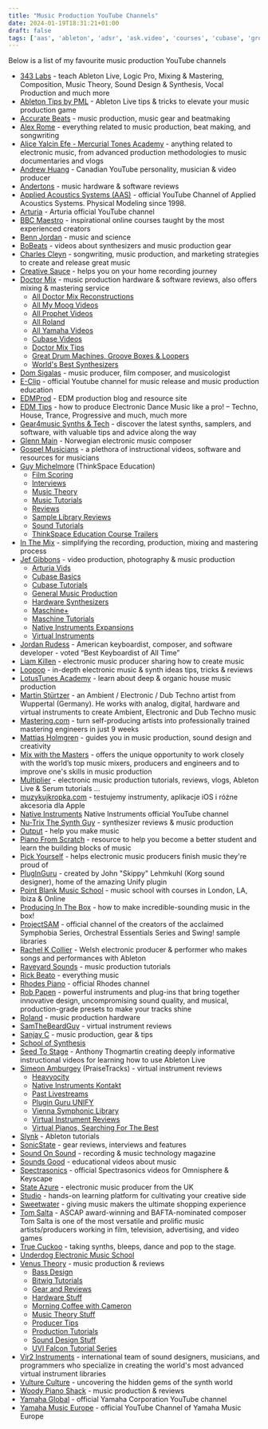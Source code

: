 ```yaml
---
title: "Music Production YouTube Channels"
date: 2024-01-19T18:31:21+01:00
draft: false
tags: ['aas', 'ableton', 'adsr', 'ask.video', 'courses', 'cubase', 'groove3', 'logic pro', 'maschine', 'music production', 'music theory', 'native instruments', 'piano', 'pianote', 'serum', 'steinberg', 'training', 'youtube']
---
```


Below is a list of my favourite music production YouTube channels
- [343 Labs](https://www.youtube.com/@343labs) - teach Ableton Live, Logic Pro, Mixing & Mastering, Composition, Music Theory, Sound Design & Synthesis, Vocal Production and much more
- [Ableton Tips by PML](https://www.youtube.com/@abletontips) - Ableton Live tips & tricks to elevate your music production game
- [Accurate Beats](https://www.youtube.com/@AccurateBeats/) - music production, music gear and beatmaking
- [Alex Rome](https://www.youtube.com/@AlexRome) - everything related to music production, beat making, and songwriting
- [Alice Yalcin Efe - Mercurial Tones Academy](https://www.youtube.com/@Alice-Efe/videos) - anything related to electronic music, from advanced production methodologies to music documentaries and vlogs
- [Andrew Huang](https://www.youtube.com/@andrewhuang/) - Canadian YouTube personality, musician & video producer
- [Andertons](https://www.youtube.com/@AndertonsKeyboardDept/) - music hardware & software reviews
- [Applied Acoustics Systems (AAS)](https://www.youtube.com/@AASphysicalmodeling/) - official YouTube Channel of Applied Acoustics Systems. Physical Modeling since 1998.
- [Arturia](https://www.youtube.com/@ArturiaOfficial/) - Arturia official YouTube channel
- [BBC Maestro](https://www.youtube.com/@BBCMaestro/) - inspirational online courses taught by the most experienced creators
- [Benn Jordan](https://www.youtube.com/@BennJordan) - music and science
- [BoBeats](https://www.youtube.com/@BoBeats/) - videos about synthesizers and music production gear
- [Charles Cleyn](https://www.youtube.com/@CharlesCleyn/) - songwriting, music production, and marketing strategies to create and release great music
- [Creative Sauce](https://www.youtube.com/@CreativeSauce/) - helps you on your home recording journey
- [Doctor Mix](https://www.youtube.com/@Doctormix/) - music production hardware & software reviews, also offers mixing & mastering service
  - [All Doctor Mix Reconstructions](https://www.youtube.com/playlist?list=PL3zIryVDCWcUooR1ybCmKbhfBaMjvYYs5)
  - [All My Moog Videos](https://www.youtube.com/playlist?list=PL3zIryVDCWcUk13R-w9ZxZC07bJgNI7pC)
  - [All Prophet Videos](https://www.youtube.com/playlist?list=PL3zIryVDCWcWSRe_h-h_Y-5DDPk_F00pz)
  - [All Roland](https://www.youtube.com/playlist?list=PL3zIryVDCWcXXuunX-sN8GW5pUmPmPkw8)
  - [All Yamaha Videos](https://www.youtube.com/playlist?list=PL3zIryVDCWcUXKxC18P2Ez67FpBOxeGE7)
  - [Cubase Videos](https://www.youtube.com/playlist?list=PL3zIryVDCWcXl3rxCau6qFHN2ZcUZBYIq)
  - [Doctor Mix Tips](https://www.youtube.com/playlist?list=PL3zIryVDCWcU8T_qQ0clsK_ch-dR-KHm5)
  - [Great Drum Machines, Groove Boxes & Loopers](https://www.youtube.com/playlist?list=PL3zIryVDCWcUfwdjjUdgZTbyHvO6Jzd62)
  - [World's Best Synthesizers](https://www.youtube.com/playlist?list=PL3zIryVDCWcXtMRY-5M-WIAjpPufXT9hn)
- [Dom Sigalas](https://www.youtube.com/@DomSigalas/) - music producer, film composer, and musicologist
- [E-Clip](https://www.youtube.com/@EClipChannel) - official Youtube channel for music release and music production education
- [EDMProd](https://www.youtube.com/@EDMProd) - EDM production blog and resource site
- [EDM Tips](https://www.youtube.com/@EDMTips/) - how to produce Electronic Dance Music like a pro! – Techno, House, Trance, Progressive and much, much more
- [Gear4music Synths & Tech](https://www.youtube.com/@Gear4musicSynthsTech) - discover the latest synths, samplers, and software, with valuable tips and advice along the way
- [Glenn Main](https://www.youtube.com/channel/UCVUvMnJP25iVLn8ixbiWOuA/) - Norwegian electronic music composer
- [Gospel Musicians](https://www.youtube.com/@GospelMusicians/) - a plethora of instructional videos, software and resources for musicians
- [Guy Michelmore](https://www.youtube.com/@ThinkSpaceEducation/) (ThinkSpace Education)
  - [Film Scoring](https://www.youtube.com/playlist?list=PLH1Kp5ewZe_SHq6gQihnjF07gt6GGB76T)
  - [Interviews](https://www.youtube.com/playlist?list=PLH1Kp5ewZe_TlOgc-sxeyqh7bgQy7k_ZB)
  - [Music Theory](https://www.youtube.com/playlist?list=PLH1Kp5ewZe_TP3CMB6LBw9ZjRCduyqoqj)
  - [Music Tutorials](https://www.youtube.com/playlist?list=PLH1Kp5ewZe_SZJ8ntw615PZb0TwrzC2EG)
  - [Reviews](https://www.youtube.com/playlist?list=PLH1Kp5ewZe_Sht3Z57_aUnZ1yu-14-LR2)
  - [Sample Library Reviews](https://www.youtube.com/playlist?list=PLH1Kp5ewZe_RWKVxOfjpRVTEbYr2YqGjM)
  - [Sound Tutorials](https://www.youtube.com/playlist?list=PLH1Kp5ewZe_SICOvowdV779wKDHpniznl)
  - [ThinkSpace Education Course Trailers](https://www.youtube.com/playlist?list=PLH1Kp5ewZe_S8ovquxXreMj9BA8fWTW8y)
- [In The Mix](https://www.youtube.com/@inthemix/) - simplifying the recording, production, mixing and mastering process
- [Jef Gibbons](https://www.youtube.com/@jefgibbons/) - video production, photography & music production
  - [Arturia Vids](https://www.youtube.com/playlist?list=PLVqwsSRt4jtYT20yxBCpuOyt4hLJh0D7L)
  - [Cubase Basics](https://www.youtube.com/playlist?list=PLVqwsSRt4jtZ5SF5i0E-NFVyxiTND11ES)
  - [Cubase Tutorials](https://www.youtube.com/playlist?list=PLVqwsSRt4jtayXXmd79-BcJ9qAVhUPWbZ)
  - [General Music Production](https://www.youtube.com/playlist?list=PLVqwsSRt4jtbCQKqCzTM8s4cHq0CLuh72)
  - [Hardware Synthesizers](https://www.youtube.com/playlist?list=PLVqwsSRt4jtacg4_PJkWOlzPUh1wDM9ss)
  - [Maschine+](https://www.youtube.com/playlist?list=PLVqwsSRt4jtY0SnXz_uYof6qsBsH6KB4w)
  - [Maschine Tutorials](https://www.youtube.com/playlist?list=PLVqwsSRt4jtb6o0kJIL48xWk_NvStdiWu)
  - [Native Instruments Expansions](https://www.youtube.com/playlist?list=PLVqwsSRt4jtZ1mLFZIZunHIm_D6iJep2c)
  - [Virtual Instruments](https://www.youtube.com/playlist?list=PLVqwsSRt4jtbeibrLyuz4r9_svrTfEJ3S)
- [Jordan Rudess](https://www.youtube.com/@JordanRudessKeys/) - American keyboardist, composer, and software developer - voted “Best Keyboardist of All Time”
- [Liam Killen](https://www.youtube.com/channel/UCcDhRSTD-ba6Di5Kt9gy68g) - electronic music producer sharing how to create music
- [Loopop](https://www.youtube.com/@loopop/) - in-depth electronic music & synth ideas tips, tricks & reviews
- [LotusTunes Academy](https://www.youtube.com/@lotustunesacademy/) - learn about deep & organic house music production
- [Martin Stürtzer](https://www.youtube.com/channel/UCGSSFkUjSBpDzA1aD4yq1zw) - an Ambient / Electronic / Dub Techno artist from Wuppertal (Germany). He works with analog, digital, hardware and virtual instruments to create Ambient, Electronic and Dub Techno music
- [Mastering․com](https://www.youtube.com/@masteringcom/) - turn self-producing artists into professionally trained mastering engineers in just 9 weeks
- [Mattias Holmgren](https://www.youtube.com/@MattiasHolmgren/) - guides you in music production, sound design and creativity
- [Mix with the Masters](https://www.youtube.com/@mixwiththemasters/) - offers the unique opportunity to work closely with the world’s top music mixers, producers and engineers and to improve one's skills in music production
- [Multiplier](https://www.youtube.com/@MultiplierSounds/) - electronic music production tutorials, reviews, vlogs, Ableton Live & Serum tutorials ...
- [muzykujkropka.com](https://www.youtube.com/@muzykujkropkacom) - testujemy instrumenty, aplikacje iOS i różne akcesoria dla Apple
- [Native Instruments](https://www.youtube.com/@NativeInstruments/) Native Instruments official YouTube channel
- [Nu-Trix The Synth Guy](https://www.youtube.com/channel/UCgHC3J__UPXEcJOqC089Nnw/) - synthesizer reviews & music production
- [Output](https://www.youtube.com/@Outputsounds) - help you make music
- [Piano From Scratch](https://www.youtube.com/@PianoFromScratch/) - resource to help you become a better student and learn the building blocks of music
- [Pick Yourself](https://www.youtube.com/@pickyourselfofficial/) - helps electronic music producers finish music they're proud of
- [PlugInGuru](https://www.youtube.com/@PlugInGuruVideo/) - created by John "Skippy" Lehmkuhl (Korg sound designer), home of the amazing Unify plugin
- [Point Blank Music School](https://www.youtube.com/@PointBlankMusicSchool/) - music school with courses in London, LA, Ibiza & Online
- [Producing In The Box](https://www.youtube.com/@ProducingInTheBox/) - how to make incredible-sounding music in the box!
- [ProjectSAM](https://www.youtube.com/@ProjectSAMCinematicSampling/) - official channel of the creators of the acclaimed Symphobia Series, Orchestral Essentials Series and Swing! sample libraries
- [Rachel K Collier](https://youtube.com/@RachelKCollierRKC/) - Welsh electronic producer & performer who makes songs and performances with Ableton
- [Raveyard Sounds](https://www.youtube.com/@raveyardsounds/) - music production tutorials
- [Rick Beato](https://www.youtube.com/@RickBeato/) - everything music
- [Rhodes Piano](https://www.youtube.com/@rhodesmusic/) - official Rhodes channel
- [Rob Papen](https://www.youtube.com/@RobPapen/) - powerful instruments and plug-ins that bring together innovative design, uncompromising sound quality, and musical, production-grade presets to make your tracks shine
- [Roland](https://www.youtube.com/@rolandglobal/) - music production hardware
- [SamTheBeardGuy](https://www.youtube.com/@SamTheBeardGuy/) - virtual instrument reviews
- [Sanjay C](https://www.youtube.com/@SanjayC/) - music production, gear & tips
- [School of Synthesis](https://www.youtube.com/@SchoolofSynthesis/)
- [Seed To Stage](https://www.youtube.com/@SeedtoStage/) - Anthony Thogmartin creating deeply informative instructional videos for learning how to use Ableton Live
- [Simeon Amburgey](https://www.youtube.com/@PraiseTracks/) (PraiseTracks) - virtual instrument reviews
  - [Heavyocity](https://www.youtube.com/playlist?list=PLygzRhYzPtHgcyBujZk3Vw8HDG23KCuxP)
  - [Native Instruments Kontakt](https://www.youtube.com/playlist?list=PLygzRhYzPtHgz_6OjiO649n-yVz60h1UY)
  - [Past Livestreams](https://www.youtube.com/playlist?list=PLygzRhYzPtHgaX1B7DPTUm5tfc291g0BY)
  - [Plugin Guru UNIFY](https://www.youtube.com/playlist?list=PLygzRhYzPtHjLYeCfW2_HUW3wIuKmkq6S)
  - [Vienna Symphonic Library](https://www.youtube.com/playlist?list=PLygzRhYzPtHhKIB5ETO5UtE68qWfEd9nE)
  - [Virtual Instrument Reviews](https://www.youtube.com/playlist?list=PLygzRhYzPtHj2SKSRkWMQ89QAeVzug_uG)
  - [Virtual Pianos, Searching For The Best](https://www.youtube.com/playlist?list=PLygzRhYzPtHg84vRu53QlJEXbsMnIpDlF)
- [Slynk](https://www.youtube.com/@Slynk/) - Ableton tutorials
- [SonicState](https://www.youtube.com/@sonicstate/) - gear reviews, interviews and features
- [Sound On Sound](https://www.youtube.com/@soundonsound/) - recording & music technology magazine
- [Sounds Good](https://www.youtube.com/@SoundsGoodChannel) - educational videos about music
- [Spectrasonics](https://www.youtube.com/@SpectrasonicsVIDEO/) - official Spectrasonics videos for Omnisphere & Keyscape
- [State Azure](https://www.youtube.com/channel/UClKIjbgtWGzHtXhBDS_I0pg/) - electronic music producer from the UK
- [Studio](https://www.youtube.com/@Studio) - hands-on learning platform for cultivating your creative side
- [Sweetwater](https://www.youtube.com/@sweetwater/) - giving music makers the ultimate shopping experience
- [Tom Salta](https://www.youtube.com/@TomSalta/) - ASCAP award-winning and BAFTA-nominated composer Tom Salta is one of the most versatile and prolific music artists/producers working in film, television, advertising, and video games
- [True Cuckoo](https://www.youtube.com/@truecuckoo/) - taking synths, bleeps, dance and pop to the stage.
- [Underdog Electronic Music School](https://www.youtube.com/@OscarUnderdog/)
- [Venus Theory](https://www.youtube.com/@VenusTheory/) - music production & reviews
  - [Bass Design](https://www.youtube.com/playlist?list=PLCXbZyyqusu3KEmHHYe_xd8G3Sf39FDP1)
  - [Bitwig Tutorials](https://www.youtube.com/playlist?list=PLCXbZyyqusu1QG-b9JVrHru5iZhx6Z9tK)
  - [Gear and Reviews](https://www.youtube.com/playlist?list=PLCXbZyyqusu2nxZPVTN1IuKfwseJVUT9z)
  - [Hardware Stuff](https://www.youtube.com/playlist?list=PLCXbZyyqusu1mgkpnnVcbpTyMBVanKp9T)
  - [Morning Coffee with Cameron](https://www.youtube.com/playlist?list=PLCXbZyyqusu2dL1MBaH0fHHdxyruUj-5z)
  - [Music Theory Stuff](https://www.youtube.com/playlist?list=PLCXbZyyqusu1eXgstWgtAldOrYHvhj9ks)
  - [Producer Tips](https://www.youtube.com/playlist?list=PLCXbZyyqusu1CjTZnl2jyB7VCybQn418p)
  - [Production Tutorials](https://www.youtube.com/playlist?list=PLCXbZyyqusu088kO-bfY1K3mretiVej_2)
  - [Sound Design Stuff](https://www.youtube.com/playlist?list=PLCXbZyyqusu3LP2Qk2p6ZwrLLjnNLZGZE)
  - [UVI Falcon Tutorial Series](https://www.youtube.com/playlist?list=PLCXbZyyqusu1Q3DCU1rWUZjZ75gfahK8y)
- [Vir2 Instruments](https://www.youtube.com/@vir2instruments) - international team of sound designers, musicians, and programmers who specialize in creating the world's most advanced virtual instrument libraries
- [Vulture Culture](https://www.youtube.com/@VultureCulture/) - uncovering the hidden gems of the synth world
- [Woody Piano Shack](https://www.youtube.com/@WoodyPianoShack/) - music production & reviews
- [Yamaha Global](https://www.youtube.com/@yamahaglobal) - official Yamaha Corporation YouTube channel
- [Yamaha Music Europe](https://www.youtube.com/@YamahaMusicEurope) - official YouTube Channel of Yamaha Music Europe
